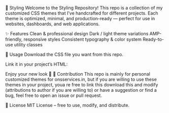 🎨 Styling 
Welcome to the Styling Repository!
This repo is a collection of my customized CSS themes that I’ve handcrafted for different projects. Each theme is optimized, minimal, and production-ready — perfect for use in websites, dashboards, and web applications.

✨ Features
Clean & professional design
Dark / light theme variations
AMP-friendly, responsive styles
Consistent typography & color system
Ready-to-use utility classes

🚀 Usage
Download the CSS file you want from this repo.

Link it in your project’s HTML:
<link rel="stylesheet" href="path/to/theme-name.min.css">


Enjoy your new look 🎉
📌 Contribution
This repo is mainly for personal customized themes for onsservices.in, but if you are willing to use these themes in your project, youa re free to link this download this and modify (attributions to author if you are willing to) or have a suggestion or find a bug, feel free to open an issue or pull request.

📜 License
MIT License – free to use, modify, and distribute.
